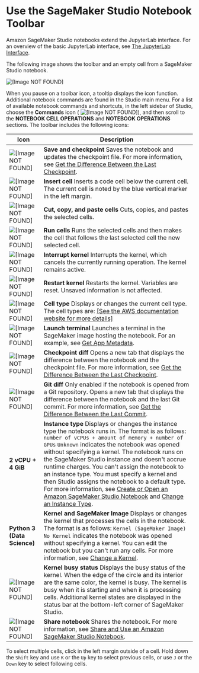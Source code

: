 # Use the SageMaker Studio Notebook Toolbar<a name="notebooks-menu"></a>

Amazon SageMaker Studio notebooks extend the JupyterLab interface\. For an overview of the basic JupyterLab interface, see [The JupyterLab Interface](https://jupyterlab.readthedocs.io/en/latest/user/interface.html)\.

The following image shows the toolbar and an empty cell from a SageMaker Studio notebook\.

![\[Image NOT FOUND\]](http://docs.aws.amazon.com/sagemaker/latest/dg/images/studio/studio-notebook-menu.png)

When you pause on a toolbar icon, a tooltip displays the icon function\. Additional notebook commands are found in the Studio main menu\. For a list of available notebook commands and shortcuts, in the left sidebar of Studio, choose the **Commands** icon \( ![\[Image NOT FOUND\]](http://docs.aws.amazon.com/sagemaker/latest/dg/images/icons/Commands_squid.png)\), and then scroll to the **NOTEBOOK CELL OPERATIONS** and **NOTEBOOK OPERATIONS** sections\. The toolbar includes the following icons:


| Icon | Description | 
| --- | --- | 
|  ![\[Image NOT FOUND\]](http://docs.aws.amazon.com/sagemaker/latest/dg/images/icons/notebook-save-and-checkpoint.png)  |  **Save and checkpoint** Saves the notebook and updates the checkpoint file\. For more information, see [Get the Difference Between the Last Checkpoint](notebooks-diff.md#notebooks-diff-checkpoint)\.  | 
|  ![\[Image NOT FOUND\]](http://docs.aws.amazon.com/sagemaker/latest/dg/images/icons/notebook-insert-cell.png)  |  **Insert cell** Inserts a code cell below the current cell\. The current cell is noted by the blue vertical marker in the left margin\.  | 
|  ![\[Image NOT FOUND\]](http://docs.aws.amazon.com/sagemaker/latest/dg/images/icons/Notebook_cut_copy_paste_x2.png)  |  **Cut, copy, and paste cells** Cuts, copies, and pastes the selected cells\.  | 
|  ![\[Image NOT FOUND\]](http://docs.aws.amazon.com/sagemaker/latest/dg/images/icons/notebook-run.png)  |  **Run cells** Runs the selected cells and then makes the cell that follows the last selected cell the new selected cell\.  | 
|  ![\[Image NOT FOUND\]](http://docs.aws.amazon.com/sagemaker/latest/dg/images/icons/notebook-interrupt-kernel.png)  |  **Interrupt kernel** Interrupts the kernel, which cancels the currently running operation\. The kernel remains active\.  | 
|  ![\[Image NOT FOUND\]](http://docs.aws.amazon.com/sagemaker/latest/dg/images/icons/notebook-restart-kernel.png)  |  **Restart kernel** Restarts the kernel\. Variables are reset\. Unsaved information is not affected\.  | 
|  ![\[Image NOT FOUND\]](http://docs.aws.amazon.com/sagemaker/latest/dg/images/icons/Notebook_cell_x2.png)  |  **Cell type** Displays or changes the current cell type\. The cell types are: [\[See the AWS documentation website for more details\]](http://docs.aws.amazon.com/sagemaker/latest/dg/notebooks-menu.html)  | 
|  ![\[Image NOT FOUND\]](http://docs.aws.amazon.com/sagemaker/latest/dg/images/icons/notebook-launch-terminal.png)  |  **Launch terminal** Launches a terminal in the SageMaker image hosting the notebook\. For an example, see [Get App Metadata](notebooks-run-and-manage-metadata.md#notebooks-run-and-manage-metadata-app)\.  | 
|  ![\[Image NOT FOUND\]](http://docs.aws.amazon.com/sagemaker/latest/dg/images/icons/notebook-checkpoint-diff.png)  |  **Checkpoint diff** Opens a new tab that displays the difference between the notebook and the checkpoint file\. For more information, see [Get the Difference Between the Last Checkpoint](notebooks-diff.md#notebooks-diff-checkpoint)\.  | 
|  ![\[Image NOT FOUND\]](http://docs.aws.amazon.com/sagemaker/latest/dg/images/icons/notebook-git-diff.png)  |  **Git diff** Only enabled if the notebook is opened from a Git repository\. Opens a new tab that displays the difference between the notebook and the last Git commit\. For more information, see [Get the Difference Between the Last Commit](notebooks-diff.md#notebooks-diff-git)\.  | 
|  **2 vCPU \+ 4 GiB**  |  **Instance type** Displays or changes the instance type the notebook runs in\. The format is as follows: `number of vCPUs + amount of memory + number of GPUs` `Unknown` indicates the notebook was opened without specifying a kernel\. The notebook runs on the SageMaker Studio instance and doesn't accrue runtime charges\. You can't assign the notebook to an instance type\. You must specify a kernel and then Studio assigns the notebook to a default type\. For more information, see [Create or Open an Amazon SageMaker Studio Notebook](notebooks-create-open.md) and [Change an Instance Type](notebooks-run-and-manage-switch-instance-type.md)\.  | 
|  **Python 3 \(Data Science\)**  |  **Kernel and SageMaker Image** Displays or changes the kernel that processes the cells in the notebook\. The format is as follows: `Kernel (SageMaker Image)` `No Kernel` indicates the notebook was opened without specifying a kernel\. You can edit the notebook but you can't run any cells\. For more information, see [Change a Kernel](notebooks-run-and-manage-change-image.md)\.  | 
|  ![\[Image NOT FOUND\]](http://docs.aws.amazon.com/sagemaker/latest/dg/images/icons/Notebook_kernel_x2.png)  |  **Kernel busy status** Displays the busy status of the kernel\. When the edge of the circle and its interior are the same color, the kernel is busy\. The kernel is busy when it is starting and when it is processing cells\. Additional kernel states are displayed in the status bar at the bottom\-left corner of SageMaker Studio\.  | 
|  ![\[Image NOT FOUND\]](http://docs.aws.amazon.com/sagemaker/latest/dg/images/icons/Notebook_share_x2.png)  |  **Share notebook** Shares the notebook\. For more information, see [Share and Use an Amazon SageMaker Studio Notebook](notebooks-sharing.md)\.  | 

To select multiple cells, click in the left margin outside of a cell\. Hold down the `Shift` key and use `K` or the `Up` key to select previous cells, or use `J` or the `Down` key to select following cells\.